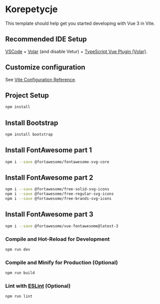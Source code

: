 # Korepetycje

This template should help get you started developing with Vue 3 in Vite.

## Recommended IDE Setup

[VSCode](https://code.visualstudio.com/) + [Volar](https://marketplace.visualstudio.com/items?itemName=Vue.volar) (and disable Vetur) + [TypeScript Vue Plugin (Volar)](https://marketplace.visualstudio.com/items?itemName=Vue.vscode-typescript-vue-plugin).

## Customize configuration

See [Vite Configuration Reference](https://vitejs.dev/config/).

## Project Setup

```sh
npm install
```

## Install Bootstrap

```sh
npm install bootstrap
```

## Install FontAwesome part 1

```sh
npm i --save @fortawesome/fontawesome-svg-core
```

## Install FontAwesome part 2

```sh
npm i --save @fortawesome/free-solid-svg-icons
npm i --save @fortawesome/free-regular-svg-icons
npm i --save @fortawesome/free-brands-svg-icons
```

## Install FontAwesome part 3

```sh
npm i --save @fortawesome/vue-fontawesome@latest-3
```

### Compile and Hot-Reload for Development

```sh
npm run dev
```

### Compile and Minify for Production (Optional)

```sh
npm run build
```

### Lint with [ESLint](https://eslint.org/) (Optional)

```sh
npm run lint
```
